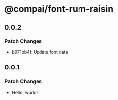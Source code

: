 # @compai/font-rum-raisin

## 0.0.2

### Patch Changes

- b971bb4f: Update font data

## 0.0.1

### Patch Changes

- Hello, world!
